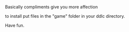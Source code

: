 Basically compliments give you more affection

to install put files in the  "game" folder in your ddlc directory. 

Have fun.
